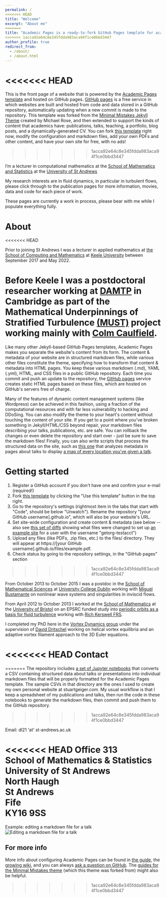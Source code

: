 ```yaml
---
permalink: /
<<<<<<< HEAD
title: "Welcome"
excerpt: "About me"
=======
title: "Academic Pages is a ready-to-fork GitHub Pages template for academic personal websites"
>>>>>>> 1acca92e64c8e345fdda983aca94f1ce0bbd3447
author_profile: true
redirect_from: 
  - /about/
  - /about.html
---
```


<<<<<<< HEAD
=======
This is the front page of a website that is powered by the [Academic Pages template](https://github.com/academicpages/academicpages.github.io) and hosted on GitHub pages. [GitHub pages](https://pages.github.com) is a free service in which websites are built and hosted from code and data stored in a GitHub repository, automatically updating when a new commit is made to the repository. This template was forked from the [Minimal Mistakes Jekyll Theme](https://mmistakes.github.io/minimal-mistakes/) created by Michael Rose, and then extended to support the kinds of content that academics have: publications, talks, teaching, a portfolio, blog posts, and a dynamically-generated CV. You can fork [this template](https://github.com/academicpages/academicpages.github.io) right now, modify the configuration and markdown files, add your own PDFs and other content, and have your own site for free, with no ads!
>>>>>>> 1acca92e64c8e345fdda983aca94f1ce0bbd3447

I’m a lecturer in computational mathematics at the [School of Mathematics and Statistics](https://www.st-andrews.ac.uk/mathematics-statistics/) at the [University of St Andrews](www.st-andrews.ac.uk)

My research interests are in fluid dynamics, in particular in turbulent flows, please click through to the publication pages for more information, movies, data and code for each piece of work.

These pages are currently a work in process, please bear with me while I populate everything fully. 

About
======
<<<<<<< HEAD

Prior to joining St Andrews I was a lecturer in applied mathematics at [the School of Computing and Mathematics](https://www.keele.ac.uk/scm) at [Keele University](www.keele.ac.uk)
 between September 2017 and May 2022.

Before Keele I was a postdoctoral researcher working at [DAMTP](http://www.damtp.cam.ac.uk) in Cambridge as part of the Mathematical Underpinnings of Stratified Turbulence [(MUST)](http://www.damtp.cam.ac.uk/research/env/must) project working mainly with [Colm Caulfield](http://www.damtp.cam.ac.uk/people/c.p.caulfield/).
=======
Like many other Jekyll-based GitHub Pages templates, Academic Pages makes you separate the website's content from its form. The content & metadata of your website are in structured markdown files, while various other files constitute the theme, specifying how to transform that content & metadata into HTML pages. You keep these various markdown (.md), YAML (.yml), HTML, and CSS files in a public GitHub repository. Each time you commit and push an update to the repository, the [GitHub pages](https://pages.github.com/) service creates static HTML pages based on these files, which are hosted on GitHub's servers free of charge.

Many of the features of dynamic content management systems (like Wordpress) can be achieved in this fashion, using a fraction of the computational resources and with far less vulnerability to hacking and DDoSing. You can also modify the theme to your heart's content without touching the content of your site. If you get to a point where you've broken something in Jekyll/HTML/CSS beyond repair, your markdown files describing your talks, publications, etc. are safe. You can rollback the changes or even delete the repository and start over - just be sure to save the markdown files! Finally, you can also write scripts that process the structured data on the site, such as [this one](https://github.com/academicpages/academicpages.github.io/blob/master/talkmap.ipynb) that analyzes metadata in pages about talks to display [a map of every location you've given a talk](https://academicpages.github.io/talkmap.html).

Getting started
======
1. Register a GitHub account if you don't have one and confirm your e-mail (required!)
1. Fork [this template](https://github.com/academicpages/academicpages.github.io) by clicking the "Use this template" button in the top right. 
1. Go to the repository's settings (rightmost item in the tabs that start with "Code", should be below "Unwatch"). Rename the repository "[your GitHub username].github.io", which will also be your website's URL.
1. Set site-wide configuration and create content & metadata (see below -- also see [this set of diffs](http://archive.is/3TPas) showing what files were changed to set up [an example site](https://getorg-testacct.github.io) for a user with the username "getorg-testacct")
1. Upload any files (like PDFs, .zip files, etc.) to the files/ directory. They will appear at https://[your GitHub username].github.io/files/example.pdf.  
1. Check status by going to the repository settings, in the "GitHub pages" section
>>>>>>> 1acca92e64c8e345fdda983aca94f1ce0bbd3447

From October 2013 to October 2015 I was a postdoc in the [School of Mathematical Sciences](http://www.maths.ucd.ie/) at [University College Dublin](http://www.ucd.ie/) working with [Miguel Bustamante](http://mathsci.ucd.ie/~miguel/) on nonlinear wave systems and singularities in inviscid flows.

From April 2012 to October 2013 I worked at the [School of Mathematics](http://www.maths.bris.ac.uk/) at the [University of Bristol](http://www.bris.ac.uk/) on an EPSRC funded study into [periodic orbits as a basis for fluid turbulence](http://www.maths.bris.ac.uk/dynamic/show_funded_project/index.php?project_id=85) working with [Rich Kerswell FRS](https://www.damtp.cam.ac.uk/user/rrk26/).

I completed my PhD here in the [Vortex Dynamics group](http://www-vortex.mcs.st-and.ac.uk) under the supervision of [David Dritschel](http://www-vortex.mcs.st-and.ac.uk/~dgd) working on helical vortex equilibria and an adaptive vortex filament approach to the 3D Euler equations. 

<<<<<<< HEAD
Contact
=======
=======
The repository includes [a set of Jupyter notebooks](https://github.com/academicpages/academicpages.github.io/tree/master/markdown_generator
) that converts a CSV containing structured data about talks or presentations into individual markdown files that will be properly formatted for the Academic Pages template. The sample CSVs in that directory are the ones I used to create my own personal website at stuartgeiger.com. My usual workflow is that I keep a spreadsheet of my publications and talks, then run the code in these notebooks to generate the markdown files, then commit and push them to the GitHub repository.
>>>>>>> 1acca92e64c8e345fdda983aca94f1ce0bbd3447

Email: dl21 'at' st-andrews.ac.uk

<<<<<<< HEAD
Office 313  
School of Mathematics & Statistics  
University of St Andrews  
North Haugh  
St Andrews  
Fife  
KY16 9SS  
=======
Example: editing a markdown file for a talk
![Editing a markdown file for a talk](/images/editing-talk.png)

For more info
------
More info about configuring Academic Pages can be found in [the guide](https://academicpages.github.io/markdown/), the [growing wiki](https://github.com/academicpages/academicpages.github.io/wiki), and you can always [ask a question on GitHub](https://github.com/academicpages/academicpages.github.io/discussions). The [guides for the Minimal Mistakes theme](https://mmistakes.github.io/minimal-mistakes/docs/configuration/) (which this theme was forked from) might also be helpful.
>>>>>>> 1acca92e64c8e345fdda983aca94f1ce0bbd3447
